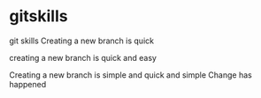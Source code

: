 # gitskills
git skills
Creating a new branch is quick

creating a new branch is quick and easy

Creating a new branch is simple and quick and simple
Change has happened
